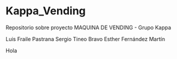 # Kappa_Vending
Repositorio sobre proyecto MAQUINA DE VENDING - Grupo Kappa

Luis Fraile Pastrana
Sergio Tineo Bravo
Esther Fernández Martín

Hola
